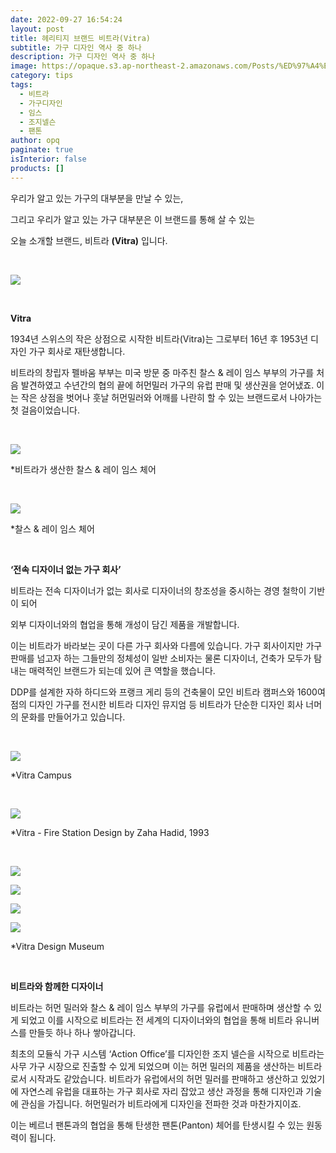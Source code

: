 ```yaml
---
date: 2022-09-27 16:54:24
layout: post
title: 헤리티지 브랜드 비트라(Vitra)
subtitle: 가구 디자인 역사 중 하나
description: 가구 디자인 역사 중 하나
image: https://opaque.s3.ap-northeast-2.amazonaws.com/Posts/%ED%97%A4%EB%A6%AC%ED%8B%B0%EC%A7%80%EB%B8%8C%EB%9E%9C%EB%93%9C+%EB%B9%84%ED%8A%B8%EB%9D%BC+/%E1%84%87%E1%85%B5%E1%84%90%E1%85%B3%E1%84%85%E1%85%A1%E1%84%89%E1%85%A9%E1%84%80%E1%85%A2-15.jpeg
category: tips
tags:
  - 비트라
  - 가구디자인
  - 임스
  - 조지넬슨
  - 팬톤
author: opq
paginate: true
isInterior: false
products: []
---
```

우리가 알고 있는 가구의 대부분을 만날 수 있는,

그리고 우리가 알고 있는 가구 대부분은 이 브랜드를 통해 살 수 있는

오늘 소개할 브랜드, 비트라 **(Vitra)** 입니다.

<br>

![](https://opaque.s3.ap-northeast-2.amazonaws.com/Posts/%ED%97%A4%EB%A6%AC%ED%8B%B0%EC%A7%80%EB%B8%8C%EB%9E%9C%EB%93%9C+%EC%9E%84%EC%8A%A4/%E1%84%8B%E1%85%B5%E1%86%B7%E1%84%89%E1%85%B3%E1%84%89%E1%85%A9%E1%84%80%E1%85%A2-13.png)

<br>

**Vitra**

1934년 스위스의 작은 상점으로 시작한 비트라(Vitra)는 그로부터 16년 후 1953년 디자인 가구 회사로 재탄생합니다.

비트라의 창립자 펠바움 부부는 미국 방문 중 마주친 찰스 & 레이 임스 부부의 가구를 처음 발견하였고 수년간의 협의 끝에 허먼밀러 가구의 유럽 판매 및 생산권을 얻어냈죠. 이는 작은 상점을 벗어나 훗날 허먼밀러와 어깨를 나란히 할 수 있는 브랜드로서 나아가는 첫 걸음이었습니다.

<br>

![](https://opaque.s3.ap-northeast-2.amazonaws.com/Posts/%ED%97%A4%EB%A6%AC%ED%8B%B0%EC%A7%80%EB%B8%8C%EB%9E%9C%EB%93%9C+%EB%B9%84%ED%8A%B8%EB%9D%BC+/%E1%84%87%E1%85%B5%E1%84%90%E1%85%B3%E1%84%85%E1%85%A1%E1%84%89%E1%85%A9%E1%84%80%E1%85%A2-1.jpg)

\*비트라가 생산한 찰스 & 레이 임스 체어

<br>

![](https://opaque.s3.ap-northeast-2.amazonaws.com/Posts/%ED%97%A4%EB%A6%AC%ED%8B%B0%EC%A7%80%EB%B8%8C%EB%9E%9C%EB%93%9C+%EB%B9%84%ED%8A%B8%EB%9D%BC+/%E1%84%87%E1%85%B5%E1%84%90%E1%85%B3%E1%84%85%E1%85%A1%E1%84%89%E1%85%A9%E1%84%80%E1%85%A2-2.jpg)

\*찰스 & 레이 임스 체어

<br>

**‘전속 디자이너 없는 가구 회사’**

비트라는 전속 디자이너가 없는 회사로 디자이너의 창조성을 중시하는 경영 철학이 기반이 되어

외부 디자이너와의 협업을 통해 개성이 담긴 제품을 개발합니다.

이는 비트라가 바라보는 곳이 다른 가구 회사와 다름에 있습니다. 가구 회사이지만 가구 판매를 넘고자 하는 그들만의 정체성이 일반 소비자는 물론 디자이너, 건축가 모두가 탐내는 매력적인 브랜드가 되는데 있어 큰 역할을 했습니다.

DDP를 설계한 자하 하디드와 프랭크 게리 등의 건축물이 모인 비트라 캠퍼스와 1600여 점의 디자인 가구를 전시한 비트라 디자인 뮤지엄 등 비트라가 단순한 디자인 회사 너머의 문화를 만들어가고 있습니다.

<br>

![](https://opaque.s3.ap-northeast-2.amazonaws.com/Posts/%ED%97%A4%EB%A6%AC%ED%8B%B0%EC%A7%80%EB%B8%8C%EB%9E%9C%EB%93%9C+%EB%B9%84%ED%8A%B8%EB%9D%BC+/%E1%84%87%E1%85%B5%E1%84%90%E1%85%B3%E1%84%85%E1%85%A1%E1%84%89%E1%85%A9%E1%84%80%E1%85%A2-3.jpg)

\*Vitra Campus

<br>

![](https://opaque.s3.ap-northeast-2.amazonaws.com/Posts/%ED%97%A4%EB%A6%AC%ED%8B%B0%EC%A7%80%EB%B8%8C%EB%9E%9C%EB%93%9C+%EB%B9%84%ED%8A%B8%EB%9D%BC+/%E1%84%87%E1%85%B5%E1%84%90%E1%85%B3%E1%84%85%E1%85%A1%E1%84%89%E1%85%A9%E1%84%80%E1%85%A2-4.jpg)

\*Vitra - Fire Station Design by Zaha Hadid, 1993

<br>

![](https://opaque.s3.ap-northeast-2.amazonaws.com/Posts/%ED%97%A4%EB%A6%AC%ED%8B%B0%EC%A7%80%EB%B8%8C%EB%9E%9C%EB%93%9C+%EB%B9%84%ED%8A%B8%EB%9D%BC+/%E1%84%87%E1%85%B5%E1%84%90%E1%85%B3%E1%84%85%E1%85%A1%E1%84%89%E1%85%A9%E1%84%80%E1%85%A2-5.jpg)

![](https://opaque.s3.ap-northeast-2.amazonaws.com/Posts/%ED%97%A4%EB%A6%AC%ED%8B%B0%EC%A7%80%EB%B8%8C%EB%9E%9C%EB%93%9C+%EB%B9%84%ED%8A%B8%EB%9D%BC+/%E1%84%87%E1%85%B5%E1%84%90%E1%85%B3%E1%84%85%E1%85%A1%E1%84%89%E1%85%A9%E1%84%80%E1%85%A2-6.jpg)

![](https://opaque.s3.ap-northeast-2.amazonaws.com/Posts/%ED%97%A4%EB%A6%AC%ED%8B%B0%EC%A7%80%EB%B8%8C%EB%9E%9C%EB%93%9C+%EB%B9%84%ED%8A%B8%EB%9D%BC+/%E1%84%87%E1%85%B5%E1%84%90%E1%85%B3%E1%84%85%E1%85%A1%E1%84%89%E1%85%A9%E1%84%80%E1%85%A2-7.jpg)

![](https://opaque.s3.ap-northeast-2.amazonaws.com/Posts/%ED%97%A4%EB%A6%AC%ED%8B%B0%EC%A7%80%EB%B8%8C%EB%9E%9C%EB%93%9C+%EB%B9%84%ED%8A%B8%EB%9D%BC+/%E1%84%87%E1%85%B5%E1%84%90%E1%85%B3%E1%84%85%E1%85%A1%E1%84%89%E1%85%A9%E1%84%80%E1%85%A2-8.jpg)

\*Vitra Design Museum

<br>

**비트라와 함께한 디자이너**

비트라는 허먼 밀러와 찰스 & 레이 임스 부부의 가구를 유럽에서 판매하며 생산할 수 있게 되었고 이를 시작으로 비트라는 전 세계의 디자이너와의 협업을 통해 비트라 유니버스를 만들듯 하나 하나 쌓아갑니다.

최초의 모듈식 가구 시스템 ‘Action Office’를 디자인한 조지 넬슨을 시작으로 비트라는 사무 가구 시장으로 진출할 수 있게 되었으며 이는 허먼 밀러의 제품을 생산하는 비트라로서 시작과도 같았습니다. 비트라가 유럽에서의 허먼 밀러를 판매하고 생산하고 있었기에 자연스레 유럽을 대표하는 가구 회사로 자리 잡았고 생산 과정을 통해 디자인과 기술에 관심을 가집니다. 허먼밀러가 비트라에게 디자인을 전파한 것과 마찬가지이죠.

이는 베르너 팬톤과의 협업을 통해 탄생한 팬톤(Panton) 체어를 탄생시킬 수 있는 원동력이 됩니다.

<br>